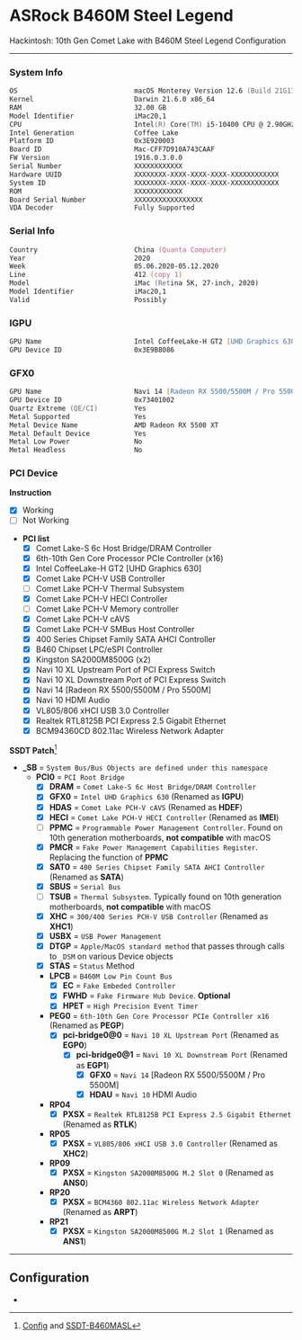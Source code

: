 # ASRock B460M Steel Legend

  Hackintosh: 10th Gen Comet Lake with B460M Steel Legend Configuration

---

### System Info

```zsh
OS                             macOS Monterey Version 12.6 (Build 21G115)
Kernel                         Darwin 21.6.0 x86_64
RAM                            32.00 GB
Model Identifier               iMac20,1
CPU                            Intel(R) Core(TM) i5-10400 CPU @ 2.90GHz
Intel Generation               Coffee Lake
Platform ID                    0x3E920003
Board ID                       Mac-CFF7D910A743CAAF
FW Version                     1916.0.3.0.0
Serial Number                  XXXXXXXXXXXX
Hardware UUID                  XXXXXXXX-XXXX-XXXX-XXXX-XXXXXXXXXXXX
System ID                      XXXXXXXX-XXXX-XXXX-XXXX-XXXXXXXXXXXX
ROM                            XXXXXXXXXXXX
Board Serial Number            XXXXXXXXXXXXXXXXX
VDA Decoder                    Fully Supported
```

### Serial Info

```zsh
Country                        China (Quanta Computer)
Year                           2020
Week                           05.06.2020-05.12.2020
Line                           412 (copy 1)
Model                          iMac (Retina 5K, 27-inch, 2020)
Model Identifier               iMac20,1
Valid                          Possibly
```

### IGPU

```zsh
GPU Name                       Intel CoffeeLake-H GT2 [UHD Graphics 630]
GPU Device ID                  0x3E9B8086
```

### GFX0

```zsh
GPU Name                       Navi 14 [Radeon RX 5500/5500M / Pro 5500M]
GPU Device ID                  0x73401002
Quartz Extreme (QE/CI)         Yes
Metal Supported                Yes
Metal Device Name              AMD Radeon RX 5500 XT
Metal Default Device           Yes
Metal Low Power                No
Metal Headless                 No
```

### PCI Device  

**Instruction**
  - [x] Working
  - [ ] Not Working

  - **PCI list**
    - [x] Comet Lake-S 6c Host Bridge/DRAM Controller 					       
    - [x] 6th-10th Gen Core Processor PCIe Controller (x16)  
    - [x] Intel CoffeeLake-H GT2 [UHD Graphics 630]          
    - [x] Comet Lake PCH-V USB Controller                    
    - [ ] Comet Lake PCH-V Thermal Subsystem                 
    - [x] Comet Lake PCH-V HECI Controller  
    - [ ] Comet Lake PCH-V Memory controller                                  
    - [x] Comet Lake PCH-V cAVS                              
    - [x] Comet Lake PCH-V SMBus Host Controller                  
    - [x] 400 Series Chipset Family SATA AHCI Controller                                                                 
    - [x] B460 Chipset LPC/eSPI Controller                               
    - [x] Kingston SA2000M8500G (x2) 
    - [x] Navi 10 XL Upstream Port of PCI Express Switch                                                                                       
    - [x] Navi 10 XL Downstream Port of PCI Express Switch                    
    - [x] Navi 14 [Radeon RX 5500/5500M / Pro 5500M]          
    - [x] Navi 10 HDMI Audio 
    - [x] VL805/806 xHCI USB 3.0 Controller
    - [x] Realtek RTL8125B PCI Express 2.5 Gigabit Ethernet
    - [x] BCM94360CD 802.11ac Wireless Network Adapter    

**SSDT Patch**[^1]
  - **_SB** = `System Bus/Bus Objects are defined under this namespace`
    - **PCI0** = `PCI Root Bridge`
      - [x] **DRAM** = `Comet Lake-S 6c Host Bridge/DRAM Controller` 
      - [x] **GFX0** = `Intel UHD Graphics 630` (Renamed as **IGPU**)
      - [x] **HDAS** = `Comet Lake PCH-V cAVS` (Renamed as **HDEF**)
      - [x] **HECI** = `Comet Lake PCH-V HECI Controller` (Renamed as **IMEI**)
      - [ ] **PPMC** = `Programmable Power Management Controller`. Found on 10th generation motherboards, **not compatible** with macOS
      - [x] **PMCR** = `Fake Power Management Capabilities Register`. Replacing the function of **PPMC**
      - [x] **SAT0** = `400 Series Chipset Family SATA AHCI Controller` (Renamed as **SATA**)
      - [x] **SBUS** = `Serial Bus`
      - [ ] **TSUB** = `Thermal Subsystem`. Typically found on 10th generation motherboards, **not compatible** with macOS
      - [x] **XHC** = `300/400 Series PCH-V USB Controller` (Renamed as **XHC1**)
      - [x] **USBX** = `USB Power Management`
      - [x] **DTGP** = `Apple/MacOS standard method` that passes through calls to `_DSM` on various Device objects
      - [x] **STAS** = `Status` Method
      * **LPCB** = `B460M Low Pin Count Bus`
        - [x] **EC** = `Fake Embeded Controller`
        - [x] **FWHD** = `Fake Firmware Hub Device`. **Optional**
        - [x] **HPET** = `High Precision Event Timer`
      * **PEG0** = `6th-10th Gen Core Processor PCIe Controller x16` (Renamed as **PEGP**)
        - [x] **pci-bridge0@0** = `Navi 10 XL Upstream Port` (Renamed as **EGP0**)
          - [x] **pci-bridge0@1** = `Navi 10 XL Downstream Port` (Renamed as **EGP1**)
            - [x] **GFX0** = `Navi 14` [Radeon RX 5500/5500M / Pro 5500M] 
            - [x] **HDAU** = `Navi 10` HDMI Audio
      * **RP04**
        - [x] **PXSX** = `Realtek RTL8125B PCI Express 2.5 Gigabit Ethernet` (Renamed as **RTLK**)
      * **RP05**
        - [x] **PXSX** = `VL805/806 xHCI USB 3.0 Controller` (Renamed as **XHC2**)
      * **RP09**
        - [x] **PXSX** = `Kingston SA2000M8500G M.2 Slot 0` (Renamed as **ANS0**)
      * **RP20**
        - [x] **PXSX** = `BCM4360 802.11ac Wireless Network Adapter` (Renamed as **ARPT**)
      * **RP21**
        - [x] **PXSX** = `Kingston SA2000M8500G M.2 Slot 1` (Renamed as **ANS1**)
      
---

## Configuration

- [^1]: [Config](https://github.com/theofficialcopypaste/ASRockB460MSL/blob/main/config.plist) and [SSDT-B460MASL](https://github.com/theofficialcopypaste/ASRockB460MSL/blob/main/SSDT-B460MASL.dsl)
